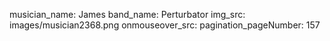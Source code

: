 musician_name: James
band_name: Perturbator
img_src: images/musician2368.png
onmouseover_src: 
pagination_pageNumber: 157